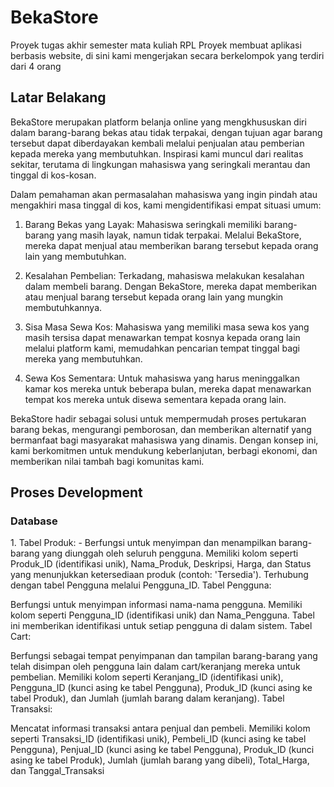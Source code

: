 # BekaStore
Proyek tugas akhir semester mata kuliah RPL
Proyek membuat aplikasi berbasis website, di sini kami mengerjakan secara berkelompok yang terdiri dari 4 orang

<h2> Latar Belakang </h2>

BekaStore merupakan platform belanja online yang mengkhususkan diri dalam barang-barang bekas atau tidak terpakai, dengan tujuan agar barang tersebut dapat diberdayakan kembali melalui penjualan atau pemberian kepada mereka yang membutuhkan. Inspirasi kami muncul dari realitas sekitar, terutama di lingkungan mahasiswa yang seringkali merantau dan tinggal di kos-kosan.

Dalam pemahaman akan permasalahan mahasiswa yang ingin pindah atau mengakhiri masa tinggal di kos, kami mengidentifikasi empat situasi umum:

1. Barang Bekas yang Layak: Mahasiswa seringkali memiliki barang-barang yang masih layak, namun tidak terpakai. Melalui BekaStore, mereka dapat menjual atau memberikan barang tersebut kepada orang lain yang membutuhkan.

2. Kesalahan Pembelian: Terkadang, mahasiswa melakukan kesalahan dalam membeli barang. Dengan BekaStore, mereka dapat memberikan atau menjual barang tersebut kepada orang lain yang mungkin membutuhkannya.

3. Sisa Masa Sewa Kos: Mahasiswa yang memiliki masa sewa kos yang masih tersisa dapat menawarkan tempat kosnya kepada orang lain melalui platform kami, memudahkan pencarian tempat tinggal bagi mereka yang membutuhkan.

4. Sewa Kos Sementara: Untuk mahasiswa yang harus meninggalkan kamar kos mereka untuk beberapa bulan, mereka dapat menawarkan tempat kos mereka untuk disewa sementara kepada orang lain.

BekaStore hadir sebagai solusi untuk mempermudah proses pertukaran barang bekas, mengurangi pemborosan, dan memberikan alternatif yang bermanfaat bagi masyarakat mahasiswa yang dinamis. Dengan konsep ini, kami berkomitmen untuk mendukung keberlanjutan, berbagi ekonomi, dan memberikan nilai tambah bagi komunitas kami.

<h2> Proses Development </h2>

<h3> Database </h3>
1. Tabel Produk:
- Berfungsi untuk menyimpan dan menampilkan barang-barang yang diunggah oleh seluruh pengguna.
Memiliki kolom seperti Produk_ID (identifikasi unik), Nama_Produk, Deskripsi, Harga, dan Status yang menunjukkan ketersediaan produk (contoh: 'Tersedia').
Terhubung dengan tabel Pengguna melalui Pengguna_ID.
Tabel Pengguna:

Berfungsi untuk menyimpan informasi nama-nama pengguna.
Memiliki kolom seperti Pengguna_ID (identifikasi unik) dan Nama_Pengguna.
Tabel ini memberikan identifikasi untuk setiap pengguna di dalam sistem.
Tabel Cart:

Berfungsi sebagai tempat penyimpanan dan tampilan barang-barang yang telah disimpan oleh pengguna lain dalam cart/keranjang mereka untuk pembelian.
Memiliki kolom seperti Keranjang_ID (identifikasi unik), Pengguna_ID (kunci asing ke tabel Pengguna), Produk_ID (kunci asing ke tabel Produk), dan Jumlah (jumlah barang dalam keranjang).
Tabel Transaksi:

Mencatat informasi transaksi antara penjual dan pembeli.
Memiliki kolom seperti Transaksi_ID (identifikasi unik), Pembeli_ID (kunci asing ke tabel Pengguna), Penjual_ID (kunci asing ke tabel Pengguna), Produk_ID (kunci asing ke tabel Produk), Jumlah (jumlah barang yang dibeli), Total_Harga, dan Tanggal_Transaksi





